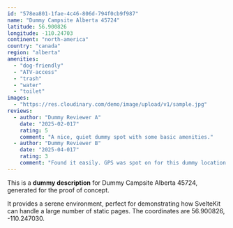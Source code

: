 ```yaml
---
id: "578ea801-1fae-4c46-806d-794f0cb9f987"
name: "Dummy Campsite Alberta 45724"
latitude: 56.900826
longitude: -110.24703
continent: "north-america"
country: "canada"
region: "alberta"
amenities:
  - "dog-friendly"
  - "ATV-access"
  - "trash"
  - "water"
  - "toilet"
images:
  - "https://res.cloudinary.com/demo/image/upload/v1/sample.jpg"
reviews:
  - author: "Dummy Reviewer A"
    date: "2025-02-017"
    rating: 5
    comment: "A nice, quiet dummy spot with some basic amenities."
  - author: "Dummy Reviewer B"
    date: "2025-04-017"
    rating: 3
    comment: "Found it easily. GPS was spot on for this dummy location."
---
```


This is a **dummy description** for Dummy Campsite Alberta 45724, generated for the proof of concept.

It provides a serene environment, perfect for demonstrating how SvelteKit can handle a large number of static pages. The coordinates are 56.900826, -110.247030.

